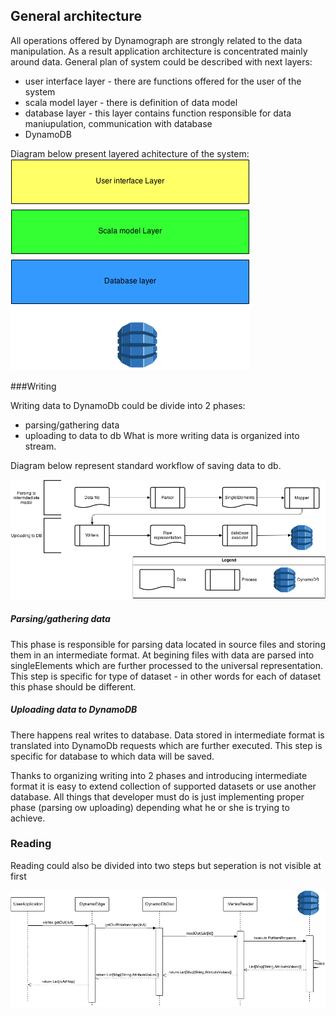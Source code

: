 ## General architecture

All operations offered by Dynamograph are strongly related to the data manipulation. As a result application architecture is concentrated mainly around data.
General plan of system could be described with next layers:
- user interface layer - there are functions offered for the user of the system
- scala model layer - there is definition of data model
- database layer - this layer contains function responsible for data maniupulation, communication with database
- DynamoDB

Diagram below present layered achitecture of the system:
![Layered architecture][architecture]

###Writing

Writing data to DynamoDb could be divide into 2 phases:
- parsing/gathering data
- uploading to data to db
What is more writing data is organized into stream.

Diagram below represent standard workflow of saving data to db.

![Writing workflow][writing]

##### Parsing/gathering data

This phase is responsible for parsing data located in source files and storing them in an intermediate format. At begining files with data are parsed into singleElements which are further processed to the universal representation. This step is specific for type of dataset - in other words for each of dataset this phase should be different.


##### Uploading data to DynamoDB

There happens real writes to database. Data stored in intermediate format is translated into DynamoDb requests which are further executed. This step is specific for database to which data will be saved.

Thanks to organizing writing into 2 phases and introducing intermediate format it is easy to extend collection of supported datasets or use another database. All things that developer must do is just implementing proper phase (parsing ow uploading) depending what he or she is trying to achieve.

### Reading

Reading could also be divided into two steps but seperation is not visible at first



![Reading workflow][reading]



[writing]: img/Write.png
[reading]: img/Read.png
[architecture]: img/Architecture.png

